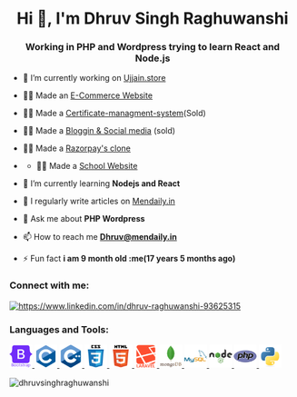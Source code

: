 <h1 align="center">Hi 👋, I'm Dhruv Singh Raghuwanshi</h1>
<h3 align="center">Working in PHP and Wordpress trying to learn React and Node.js</h3>

- 🔭 I’m currently working on [Ujjain.store](https://ujjain.store)

- 🧑‍💻 Made an [E-Commerce Website](https://avishworld.com)
- 🧑‍💻 Made a [Certificate-managment-system](https://Certificate.shailkumaricommercialinstitute.com)(Sold)
- 🧑‍💻 Made a [Bloggin & Social media](https://Mensdaily.in) (sold)
- 🧑‍💻 Made a [Razorpay's clone](https://mendaily.in)
- - 🧑‍💻 Made a [School Website](dhruv.mendaily.in/astro1)


- 🌱 I’m currently learning **Nodejs and React**

- 📝 I regularly write articles on [Mendaily.in](Mendaily.in)

- 💬 Ask me about **PHP Wordpress**

- 📫 How to reach me **Dhruv@mendaily.in**

- ⚡ Fun fact **i am 9 month old :me(17 years 5 months ago)**

<h3 align="left">Connect with me:</h3>
<p align="left">
<a href="https://www.linkedin.com/in/dhruv-raghuwanshi-93625315" target="blank"><img align="center" src="https://raw.githubusercontent.com/rahuldkjain/github-profile-readme-generator/master/src/images/icons/Social/linked-in-alt.svg" alt="https://www.linkedin.com/in/dhruv-raghuwanshi-93625315" height="30" width="40" /></a>
</p>

<h3 align="left">Languages and Tools:</h3>
<p align="left"> <a href="https://getbootstrap.com" target="_blank" rel="noreferrer"> <img src="https://raw.githubusercontent.com/devicons/devicon/master/icons/bootstrap/bootstrap-plain-wordmark.svg" alt="bootstrap" width="40" height="40"/> </a> <a href="https://www.cprogramming.com/" target="_blank" rel="noreferrer"> <img src="https://raw.githubusercontent.com/devicons/devicon/master/icons/c/c-original.svg" alt="c" width="40" height="40"/> </a> <a href="https://www.w3schools.com/cpp/" target="_blank" rel="noreferrer"> <img src="https://raw.githubusercontent.com/devicons/devicon/master/icons/cplusplus/cplusplus-original.svg" alt="cplusplus" width="40" height="40"/> </a> <a href="https://www.w3schools.com/css/" target="_blank" rel="noreferrer"> <img src="https://raw.githubusercontent.com/devicons/devicon/master/icons/css3/css3-original-wordmark.svg" alt="css3" width="40" height="40"/> </a> <a href="https://www.w3.org/html/" target="_blank" rel="noreferrer"> <img src="https://raw.githubusercontent.com/devicons/devicon/master/icons/html5/html5-original-wordmark.svg" alt="html5" width="40" height="40"/> </a> <a href="https://laravel.com/" target="_blank" rel="noreferrer"> <img src="https://raw.githubusercontent.com/devicons/devicon/master/icons/laravel/laravel-plain-wordmark.svg" alt="laravel" width="40" height="40"/> </a> <a href="https://www.mongodb.com/" target="_blank" rel="noreferrer"> <img src="https://raw.githubusercontent.com/devicons/devicon/master/icons/mongodb/mongodb-original-wordmark.svg" alt="mongodb" width="40" height="40"/> </a> <a href="https://www.mysql.com/" target="_blank" rel="noreferrer"> <img src="https://raw.githubusercontent.com/devicons/devicon/master/icons/mysql/mysql-original-wordmark.svg" alt="mysql" width="40" height="40"/> </a> <a href="https://nodejs.org" target="_blank" rel="noreferrer"> <img src="https://raw.githubusercontent.com/devicons/devicon/master/icons/nodejs/nodejs-original-wordmark.svg" alt="nodejs" width="40" height="40"/> </a> <a href="https://www.php.net" target="_blank" rel="noreferrer"> <img src="https://raw.githubusercontent.com/devicons/devicon/master/icons/php/php-original.svg" alt="php" width="40" height="40"/> </a> <a href="https://www.python.org" target="_blank" rel="noreferrer"> <img src="https://raw.githubusercontent.com/devicons/devicon/master/icons/python/python-original.svg" alt="python" width="40" height="40"/> </a> </p>

<p><img align="center" src="https://github-readme-stats.vercel.app/api/top-langs?username=dhruvsinghraghuwanshi&show_icons=true&locale=en&layout=compact" alt="dhruvsinghraghuwanshi" /></p>

